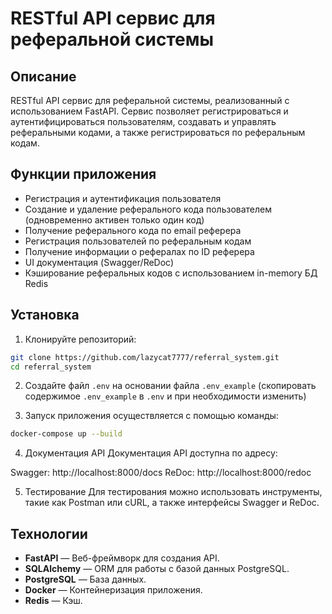 # RESTful API сервис для реферальной системы

## Описание
RESTful API сервис для реферальной системы, реализованный с использованием FastAPI. Сервис позволяет регистрироваться и аутентифицироваться пользователям, создавать и управлять реферальными кодами, а также регистрироваться по реферальным кодам.

## Функции приложения
- Регистрация и аутентификация пользователя
- Создание и удаление реферального кода пользователем (одновременно активен только один код)
- Получение реферального кода по email реферера
- Регистрация пользователей по реферальным кодам
- Получение информации о рефералах по ID реферера
- UI документация (Swagger/ReDoc)
- Кэширование реферальных кодов с использованием in-memory БД Redis

## Установка

1. Клонируйте репозиторий:
```bash
git clone https://github.com/lazycat7777/referral_system.git
cd referral_system
```

2. Создайте файл `.env` на основании файла `.env_example` (скопировать содержимое `.env_example` в `.env` и при необходимости изменить)

3. Запуск приложения осуществляется с помощью команды:
```bash
docker-compose up --build
```

4. Документация API
Документация API доступна по адресу:

Swagger: http://localhost:8000/docs 
ReDoc: http://localhost:8000/redoc

5. Тестирование
Для тестирования можно использовать инструменты, такие как Postman или cURL, а также интерфейсы Swagger и ReDoc.

## Технологии
- **FastAPI** — Веб-фреймворк для создания API.
- **SQLAlchemy** — ORM для работы с базой данных PostgreSQL.
- **PostgreSQL** — База данных.
- **Docker** — Контейнеризация приложения.
- **Redis** — Кэш.